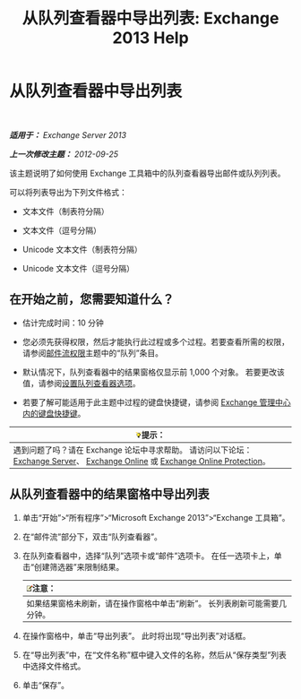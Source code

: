 ﻿---
title: '从队列查看器中导出列表: Exchange 2013 Help'
TOCTitle: 从队列查看器中导出列表
ms:assetid: dcb829cd-0ffd-4ea9-ac3e-eaac5a8d1194
ms:mtpsurl: https://technet.microsoft.com/zh-cn/library/Bb691328(v=EXCHG.150)
ms:contentKeyID: 50491785
ms.date: 01/11/2018
mtps_version: v=EXCHG.150
ms.translationtype: HT
---

# 从队列查看器中导出列表

 

_**适用于：** Exchange Server 2013_

_**上一次修改主题：** 2012-09-25_

该主题说明了如何使用 Exchange 工具箱中的队列查看器导出邮件或队列列表。

可以将列表导出为下列文件格式：

  - 文本文件（制表符分隔）

  - 文本文件（逗号分隔）

  - Unicode 文本文件（制表符分隔）

  - Unicode 文本文件（逗号分隔）

## 在开始之前，您需要知道什么？

  - 估计完成时间：10 分钟

  - 您必须先获得权限，然后才能执行此过程或多个过程。若要查看所需的权限，请参阅[邮件流权限](mail-flow-permissions-exchange-2013-help.md)主题中的“队列”条目。

  - 默认情况下，队列查看器中的结果窗格仅显示前 1,000 个对象。 若要更改该值，请参阅[设置队列查看器选项](set-queue-viewer-options-exchange-2013-help.md)。

  - 若要了解可能适用于此主题中过程的键盘快捷键，请参阅 [Exchange 管理中心内的键盘快捷键](keyboard-shortcuts-in-the-exchange-admin-center-exchange-online-protection-help.md)。

<table>
<thead>
<tr class="header">
<th><img src="images/Bb124558.tip(EXCHG.150).gif" title="提示" alt="提示" />提示：</th>
</tr>
</thead>
<tbody>
<tr class="odd">
<td>遇到问题了吗？请在 Exchange 论坛中寻求帮助。 请访问以下论坛：<a href="https://go.microsoft.com/fwlink/p/?linkid=60612">Exchange Server</a>、 <a href="https://go.microsoft.com/fwlink/p/?linkid=267542">Exchange Online</a> 或 <a href="https://go.microsoft.com/fwlink/p/?linkid=285351">Exchange Online Protection</a>。</td>
</tr>
</tbody>
</table>


## 从队列查看器中的结果窗格中导出列表

1.  单击“开始”\>“所有程序”\>“Microsoft Exchange 2013”\>“Exchange 工具箱”。

2.  在“邮件流”部分下，双击“队列查看器”。

3.  在队列查看器中，选择“队列”选项卡或“邮件”选项卡。 在任一选项卡上，单击“创建筛选器”来限制结果。
    
    <table>
    <thead>
    <tr class="header">
    <th><img src="images/Bb124558.note(EXCHG.150).gif" title="注意" alt="注意" />注意：</th>
    </tr>
    </thead>
    <tbody>
    <tr class="odd">
    <td>如果结果窗格未刷新，请在操作窗格中单击“刷新”。 长列表刷新可能需要几分钟。</td>
    </tr>
    </tbody>
    </table>


4.  在操作窗格中，单击“导出列表”。 此时将出现“导出列表”对话框。

5.  在“导出列表”中，在“文件名称”框中键入文件的名称，然后从“保存类型”列表中选择文件格式。

6.  单击“保存”。

